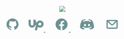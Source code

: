 

<!-- Typing SVG by DenverCoder1 - https://github.com/DenverCoder1/readme-typing-svg -->
<p align="center">
    <a><img src="https://readme-typing-svg.demolab.com/?lines=Welcome%20traveler;Full-stack%20software%20developer;%20Data%20extraction%20and%20analysis;Experienced%20UI%2FUX%20Designer;Always%20learning%20new%20things&font=Fira%20Code&center=true&width=440&height=45&color=6D9191&vCenter=true&size=22&pause=1000"></a>
  </p>
  
<p align="center">
    <!-- GITHUB -->
    <a href=""><svg xmlns="http://www.w3.org/2000/svg" x="0px" y="0px"
    width="40" height="40"
    viewBox="0 0 30 30"
    style=" fill:#6D9191;">    <path d="M15,3C8.373,3,3,8.373,3,15c0,5.623,3.872,10.328,9.092,11.63C12.036,26.468,12,26.28,12,26.047v-2.051 c-0.487,0-1.303,0-1.508,0c-0.821,0-1.551-0.353-1.905-1.009c-0.393-0.729-0.461-1.844-1.435-2.526 c-0.289-0.227-0.069-0.486,0.264-0.451c0.615,0.174,1.125,0.596,1.605,1.222c0.478,0.627,0.703,0.769,1.596,0.769 c0.433,0,1.081-0.025,1.691-0.121c0.328-0.833,0.895-1.6,1.588-1.962c-3.996-0.411-5.903-2.399-5.903-5.098 c0-1.162,0.495-2.286,1.336-3.233C9.053,10.647,8.706,8.73,9.435,8c1.798,0,2.885,1.166,3.146,1.481C13.477,9.174,14.461,9,15.495,9 c1.036,0,2.024,0.174,2.922,0.483C18.675,9.17,19.763,8,21.565,8c0.732,0.731,0.381,2.656,0.102,3.594 c0.836,0.945,1.328,2.066,1.328,3.226c0,2.697-1.904,4.684-5.894,5.097C18.199,20.49,19,22.1,19,23.313v2.734 c0,0.104-0.023,0.179-0.035,0.268C23.641,24.676,27,20.236,27,15C27,8.373,21.627,3,15,3z"></path></svg></a>&#8287;&#8287;&#8287;&#8287;&#8287;
    <!-- UPWORK -->
    <a href="">  <svg xmlns="http://www.w3.org/2000/svg" x="0px" y="0px"
    width="40" height="40"
    viewBox="0 0 50 50"
    style=" fill:#6D9191;"><path d="M 1 9 C 0.448 9 0 9.448 0 10 L 0 24.115234 C 0 30.276234 4.6829844 35.631469 10.833984 35.980469 C 16.730984 36.314469 21.747875 32.176391 22.796875 26.650391 C 23.366875 27.420391 23.94625 28.135969 24.53125 28.792969 L 21.001953 43.771484 C 20.932953 44.069484 21.002406 44.380094 21.191406 44.621094 C 21.382406 44.859094 21.670563 45 21.976562 45 L 27.095703 45 C 27.559703 45 27.959406 44.687328 28.066406 44.236328 C 28.687406 41.615328 29.660969 37.508156 30.542969 33.785156 L 31.453125 34.3125 C 33.618125 35.4335 35.815 36 38 36 C 45.192 36 50.926 29.641 49.875 22.25 C 49.179 17.354 45.414078 13.318344 40.580078 12.277344 C 34.951078 11.064344 29.525359 13.949141 27.193359 18.744141 C 27.193359 18.744141 26.934562 19.318578 26.726562 19.892578 C 25.076563 17.046578 24.107609 14.094078 23.599609 11.955078 C 23.414609 11.175078 23.137469 9.762875 23.105469 9.671875 C 22.966469 9.268875 22.589109 9 22.162109 9 L 17 9 C 16.448 9 16 9.448 16 10 L 16 24.300781 C 16 26.649781 14.287219 28.750516 11.949219 28.978516 C 9.2672187 29.240516 7 27.13 7 24.5 L 7 10 C 7 9.448 6.552 9 6 9 L 1 9 z M 38 19 C 40.757 19 43 21.243 43 24 C 43 26.757 40.757 29 38 29 C 35.775 29 33.713531 27.658281 32.269531 26.488281 C 32.796531 24.263281 33.15025 22.773047 33.15625 22.748047 C 33.72425 20.541047 35.717 19 38 19 z"></path></svg>   </a>&#8287;&#8287;&#8287;&#8287;&#8287;
    <!-- FACEBOOK -->
    <a href="">   <svg xmlns="http://www.w3.org/2000/svg" x="0px" y="0px"
    width="40" height="40"
    viewBox="0 0 30 30"
    style=" fill:#6D9191;">    <path d="M15,3C8.373,3,3,8.373,3,15c0,6.016,4.432,10.984,10.206,11.852V18.18h-2.969v-3.154h2.969v-2.099c0-3.475,1.693-5,4.581-5 c1.383,0,2.115,0.103,2.461,0.149v2.753h-1.97c-1.226,0-1.654,1.163-1.654,2.473v1.724h3.593L19.73,18.18h-3.106v8.697 C22.481,26.083,27,21.075,27,15C27,8.373,21.627,3,15,3z"></path></svg>
    </a>
    &#8287;&#8287;&#8287;&#8287;&#8287;
    <!-- DISCORD -->
    <a href="https://discordapp.com/users/3934"><svg xmlns="http://www.w3.org/2000/svg" x="0px" y="0px"
    width="40" height="40"
    viewBox="0 0 30 30"
    style=" fill:#6D9191;">    <path d="M25.12,6.946c-2.424-1.948-6.257-2.278-6.419-2.292c-0.256-0.022-0.499,0.123-0.604,0.357 c-0.004,0.008-0.218,0.629-0.425,1.228c2.817,0.493,4.731,1.587,4.833,1.647c0.478,0.278,0.638,0.891,0.359,1.368 C22.679,9.572,22.344,9.75,22,9.75c-0.171,0-0.343-0.043-0.501-0.135C21.471,9.598,18.663,8,15.002,8 C11.34,8,8.531,9.599,8.503,9.615C8.026,9.892,7.414,9.729,7.137,9.251C6.86,8.775,7.021,8.164,7.497,7.886 c0.102-0.06,2.023-1.158,4.848-1.65c-0.218-0.606-0.438-1.217-0.442-1.225c-0.105-0.235-0.348-0.383-0.604-0.357 c-0.162,0.013-3.995,0.343-6.451,2.318C3.564,8.158,1,15.092,1,21.087c0,0.106,0.027,0.209,0.08,0.301 c1.771,3.11,6.599,3.924,7.699,3.959c0.007,0.001,0.013,0.001,0.019,0.001c0.194,0,0.377-0.093,0.492-0.25l1.19-1.612 c-2.61-0.629-3.99-1.618-4.073-1.679c-0.444-0.327-0.54-0.953-0.213-1.398c0.326-0.443,0.95-0.541,1.394-0.216 C7.625,20.217,10.172,22,15,22c4.847,0,7.387-1.79,7.412-1.808c0.444-0.322,1.07-0.225,1.395,0.221 c0.324,0.444,0.23,1.066-0.212,1.392c-0.083,0.061-1.456,1.048-4.06,1.677l1.175,1.615c0.115,0.158,0.298,0.25,0.492,0.25 c0.007,0,0.013,0,0.019-0.001c1.101-0.035,5.929-0.849,7.699-3.959c0.053-0.092,0.08-0.195,0.08-0.301 C29,15.092,26.436,8.158,25.12,6.946z M11,19c-1.105,0-2-1.119-2-2.5S9.895,14,11,14s2,1.119,2,2.5S12.105,19,11,19z M19,19 c-1.105,0-2-1.119-2-2.5s0.895-2.5,2-2.5s2,1.119,2,2.5S20.105,19,19,19z"></path></svg></a>  &#8287;&#8287;&#8287;&#8287;&#8287;
    <!-- EMAIL -->
    <link href='https://css.gg/mail.css' rel='stylesheet'>
    <a href="">   <svg
    width="40"
    height="40"
    viewBox="0 0 24 24"
    fill="none"
    xmlns="http://www.w3.org/2000/svg"
    >
    <path
        fill-rule="evenodd"
        clip-rule="evenodd"
        d="M3.00977 5.83789C3.00977 5.28561 3.45748 4.83789 4.00977 4.83789H20C20.5523 4.83789 21 5.28561 21 5.83789V17.1621C21 18.2667 20.1046 19.1621 19 19.1621H5C3.89543 19.1621 3 18.2667 3 17.1621V6.16211C3 6.11449 3.00333 6.06765 3.00977 6.0218V5.83789ZM5 8.06165V17.1621H19V8.06199L14.1215 12.9405C12.9499 14.1121 11.0504 14.1121 9.87885 12.9405L5 8.06165ZM6.57232 6.80554H17.428L12.7073 11.5263C12.3168 11.9168 11.6836 11.9168 11.2931 11.5263L6.57232 6.80554Z"
        fill="#6D9191"
    />
    </svg>  </a>


